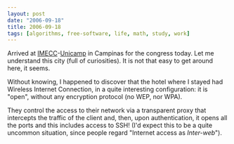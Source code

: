 ```yaml
---
layout: post
date: "2006-09-18"
title: 2006-09-18
tags: [algorithms, free-software, life, math, study, work]
---
```

Arrived at
[IMECC](http://www.ime.unicamp.br/)-[Unicamp](http://www.unicamp.br/)
in Campinas for the congress today. Let me understand this city
(full of curiosities). It is not that easy to get around here, it
seems.

Without knowing, I happened to discover that the hotel where I
stayed had Wireless Internet Connection, in a quite interesting
configuration: it is "open", without any encryption protocol (no
WEP, nor WPA).

They control the access to their network via a transparent proxy
that intercepts the traffic of the client and, then, upon
authentication, it opens all the ports and this includes access to
SSH! (I'd expect this to be a quite uncommon situation, since
people regard "Internet access as *Inter-web*").


